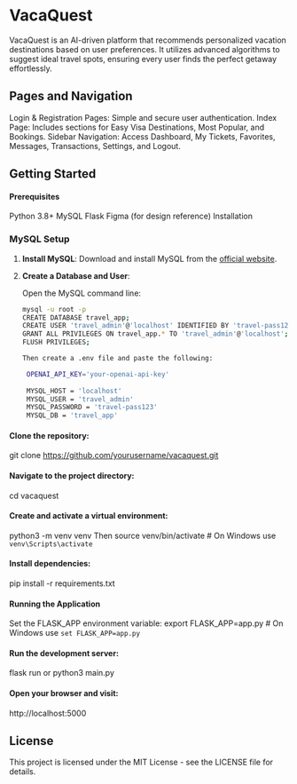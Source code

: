 # VacaQuest
VacaQuest is an AI-driven platform that recommends personalized vacation destinations based on user preferences. It utilizes advanced algorithms to suggest ideal travel spots, ensuring every user finds the perfect getaway effortlessly.

## Pages and Navigation
Login & Registration Pages: Simple and secure user authentication.
Index Page: Includes sections for Easy Visa Destinations, Most Popular, and Bookings.
Sidebar Navigation: Access Dashboard, My Tickets, Favorites, Messages, Transactions, Settings, and Logout.

## Getting Started

#### Prerequisites
Python 3.8+
MySQL
Flask
Figma (for design reference)
Installation

### MySQL Setup

1. **Install MySQL**: Download and install MySQL from the [official website](https://dev.mysql.com/downloads/installer/).

2. **Create a Database and User**:

   Open the MySQL command line:

   ```sh
   mysql -u root -p
   CREATE DATABASE travel_app;
   CREATE USER 'travel_admin'@'localhost' IDENTIFIED BY 'travel-pass123';
   GRANT ALL PRIVILEGES ON travel_app.* TO 'travel_admin'@'localhost';
   FLUSH PRIVILEGES;

   Then create a .env file and paste the following:
   
    OPENAI_API_KEY='your-openai-api-key'
  
    MYSQL_HOST = 'localhost'
    MYSQL_USER = 'travel_admin'
    MYSQL_PASSWORD = 'travel-pass123'
    MYSQL_DB = 'travel_app'

#### Clone the repository:
git clone https://github.com/yourusername/vacaquest.git


#### Navigate to the project directory:
cd vacaquest


#### Create and activate a virtual environment:
python3 -m venv venv
Then
source venv/bin/activate  # On Windows use `venv\Scripts\activate`


#### Install dependencies:
pip install -r requirements.txt


#### Running the Application
Set the FLASK_APP environment variable:
export FLASK_APP=app.py  # On Windows use `set FLASK_APP=app.py`


#### Run the development server:
flask run or python3 main.py

#### Open your browser and visit:
http://localhost:5000

## License
This project is licensed under the MIT License - see the LICENSE file for details.





    


